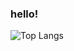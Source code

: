 ### hello!
![Top Langs](https://github-readme-stats.vercel.app/api/top-langs/?username=anuraghazra&layout=compact)
